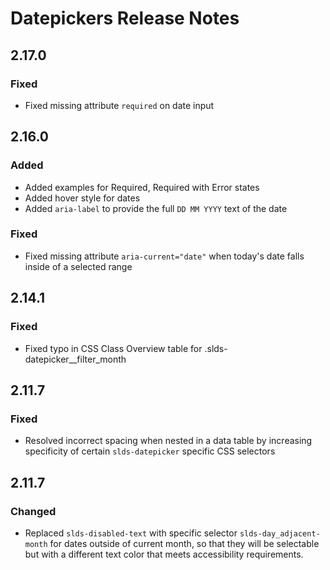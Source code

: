 <!-- Release notes authoring guidelines: http://keepachangelog.com/ -->

# Datepickers Release Notes

<!-- ## [Unreleased] -->

## 2.17.0

### Fixed

- Fixed missing attribute `required` on date input

## 2.16.0

### Added

- Added examples for Required, Required with Error states
- Added hover style for dates
- Added `aria-label` to provide the full `DD MM YYYY` text of the date

### Fixed

- Fixed missing attribute `aria-current="date"` when today's date falls inside of a selected range

## 2.14.1

### Fixed

- Fixed typo in CSS Class Overview table for .slds-datepicker__filter_month

## 2.11.7

### Fixed

- Resolved incorrect spacing when nested in a data table by increasing specificity of certain `slds-datepicker` specific CSS selectors

<!-- ## [VERSION] -->

## 2.11.7

### Changed

- Replaced `slds-disabled-text` with specific selector `slds-day_adjacent-month` for dates outside of current month, so that they will be selectable but with a different text color that meets accessibility requirements.

